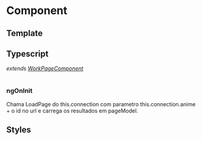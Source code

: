 # Component

## Template

## Typescript
*extends [WorkPageComponent](/Docs/src/app/components/pages/artifacts/WorkPageComponent.md)*<br><br>
### ngOnInit
Chama LoadPage do this.connection com parametro this.connection.anime + o id no url e carrega os resultados em pageModel. 
## Styles